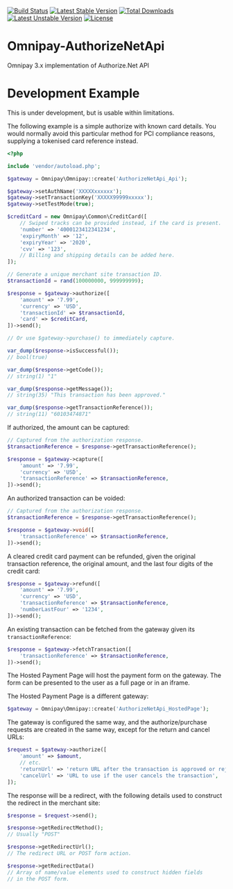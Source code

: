 
[![Build Status](https://travis-ci.org/academe/Omnipay-AuthorizeNetApi.svg?branch=master)](https://travis-ci.org/academe/Omnipay-AuthorizeNetApi)
[![Latest Stable Version](https://poser.pugx.org/academe/omnipay-authorizenetapi/v/stable)](https://packagist.org/packages/academe/omnipay-authorizenetapi)
[![Total Downloads](https://poser.pugx.org/academe/omnipay-authorizenetapi/downloads)](https://packagist.org/packages/academe/omnipay-authorizenetapi)
[![Latest Unstable Version](https://poser.pugx.org/academe/omnipay-authorizenetapi/v/unstable)](https://packagist.org/packages/academe/omnipay-authorizenetapi)
[![License](https://poser.pugx.org/academe/omnipay-authorizenetapi/license)](https://packagist.org/packages/academe/omnipay-authorizenetapi)

# Omnipay-AuthorizeNetApi

Omnipay 3.x implementation of Authorize.Net API

# Development Example

This is under development, but is usable within limitations.

The following example is a simple authorize with known card details.
You would normally avoid this particular method for PCI compliance reasons,
supplying a tokenised card reference instead.

```php
<?php

include 'vendor/autoload.php';

$gateway = Omnipay\Omnipay::create('AuthorizeNetApi_Api');

$gateway->setAuthName('XXXXXxxxxxx');
$gateway->setTransactionKey('XXXXX99999xxxxx');
$gateway->setTestMode(true);

$creditCard = new Omnipay\Common\CreditCard([
    // Swiped tracks can be provided instead, if the card is present.
    'number' => '4000123412341234',
    'expiryMonth' => '12',
    'expiryYear' => '2020',
    'cvv' => '123',
    // Billing and shipping details can be added here.
]);

// Generate a unique merchant site transaction ID.
$transactionId = rand(100000000, 999999999);

$response = $gateway->authorize([
    'amount' => '7.99',
    'currency' => 'USD',
    'transactionId' => $transactionId,
    'card' => $creditCard,
])->send();

// Or use $gateway->purchase() to immediately capture.

var_dump($response->isSuccessful());
// bool(true)

var_dump($response->getCode());
// string(1) "1"

var_dump($response->getMessage());
// string(35) "This transaction has been approved."

var_dump($response->getTransactionReference());
// string(11) "60103474871"
```

If authorized, the amount can be captured:

```php
// Captured from the authorization response.
$transactionReference = $response->getTransactionReference();

$response = $gateway->capture([
    'amount' => '7.99',
    'currency' => 'USD',
    'transactionReference' => $transactionReference,
])->send();
```

An authorized transaction can be voided:

```php
// Captured from the authorization response.
$transactionReference = $response->getTransactionReference();

$response = $gateway->void([
    'transactionReference' => $transactionReference,
])->send();
```

A cleared credit card payment can be refunded, given the original
transaction reference, the original amount, and the last four digits
of the credit card:

```php
$response = $gateway->refund([
    'amount' => '7.99',
    'currency' => 'USD',
    'transactionReference' => $transactionReference,
    'numberLastFour' => '1234',
])->send();
```

An existing transaction can be fetched from the gateway given
its `transactionReference`:

```php
$response = $gateway->fetchTransaction([
    'transactionReference' => $transactionReference,
])->send();
```

The Hosted Payment Page will host the payment form on the gateway.
The form can be presented to the user as a full page or in an iframe.

The Hosted Payment Page is a different gateway:

```php
$gateway = Omnipay\Omnipay::create('AuthorizeNetApi_HostedPage');
```

The gateway is configured the same way, and the authorize/purchase
requests are created in the same way, except for the return and cancel URLs:

```php
$request = $gateway->authorize([
    'amount' => $amount,
    // etc.
    'returnUrl' => 'return URL after the transaction is approved or rejected',
    'cancelUrl' => 'URL to use if the user cancels the transaction',
]);
```

The response will be a redirect, with the following details used to
construct the redirect in the merchant site:

```php
$response = $request->send();

$response->getRedirectMethod();
// Usually "POST"

$response->getRedirectUrl();
// The redirect URL or POST form action.

$response->getRedirectData()
// Array of name/value elements used to construct hidden fields
// in the POST form.
```

